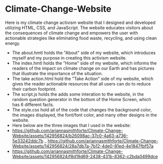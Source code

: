 # Climate-Change-Website

Here is my climate change activism website that I designed and developed utilizing HTML, CSS, and JavaScript. The website educates visitors about the consequences of climate change and empowers the user with actionable strategies like eliminating food waste, recycling, and using clean energy.
- The about.hmtl holds the "About" side of my website, which introduces myself and my purpose in creating this activism website.
- The index.hmtl holds the "Home" side of my website, which informs the readers of the impact on climate change on our Earth and has pictures that illustrate the importance of the situation.
- The take action.html hold the "Take Action" side of my website, which gives the reader actionable resources that all users can do to reduce their carbon footprint.
- The script.js holds the adds some interation to the website, in the random question generator in the bottom of the Home Screen, which has 6 different facts.
- The style.css hold all of the code that changes the background color, the images displayed, the font/font color, and many other designs in the website.
- Here below are the three images that I used in the website:
- https://github.com/ariannasmithforte/Climate-Change-Website/assets/142956824/b26098ac-37c0-4a63-a736-5e33242ddc7b
_ https://github.com/ariannasmithforte/Climate-Change-Website/assets/142956824/28a7db7a-7b12-4de0-81ed-4e1847fbf57a
- https://github.com/ariannasmithforte/Climate-Change-Website/assets/142956824/f8d19d69-2438-431b-8362-c2bda0499dce

